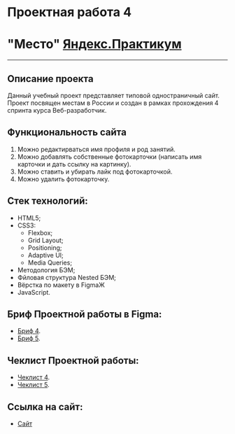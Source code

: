 # Проектная работа 4
# "Место" [Яндекс.Практикум](https://practicum.yandex.ru/)
---

## Описание проекта
Данный учебный проект представляет типовой одностраничный сайт.
Проект посвящен местам в России и создан в рамках прохождения 4 спринта курса Веб-разработчик.

## Функциональность сайта

1. Можно редактирваться имя профиля и род занятий.
2. Можно добавлять собственные фотокарточки (написать имя карточки и дать ссылку на картинку).
3. Можно ставить и убирать лайк под фотокарточкой.
4. Можно удалить фотокарточку.

## Стек технологий:
- HTML5;
- CSS3:
  - Flexbox;
  - Grid Layout;
  - Positioning;
  - Adaptive UI;
  - Media Queries;
- Методология БЭМ;
- Фйловая структура Nested БЭМ;
- Вёрстка по макету в FigmaЖ
- JavaScript.

## Бриф Проектной работы в Figma:
- [Бриф 4](https://www.figma.com/file/2cn9N9jSkmxD84oJik7xL7/JavaScript.-Sprint-4?node-id=28212%3A326).
- [Бриф 5](https://www.figma.com/file/bjyvbKKJN2naO0ucURl2Z0/JavaScript.-Sprint-5?node-id=0%3A1).

## Чеклист Проектной работы:
- [Чеклист 4](https://code.s3.yandex.net/web-developer/checklists-pdf/new-program/checklist-4.pdf).
- [Чеклист 5](https://code.s3.yandex.net/web-developer/checklists-pdf/new-program/checklist-5.pdf).

## Ссылка на сайт:
- [Сайт](https://ezdovoymamont.github.io/mesto/)
